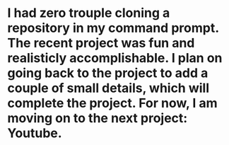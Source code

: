 <h1>I had zero trouple cloning a repository in my command prompt. The recent project was fun and  realisticly accomplishable. I plan on going back to the project to add a couple of small details, which will complete the project. For now, I am moving on to the next project: Youtube. </h1>